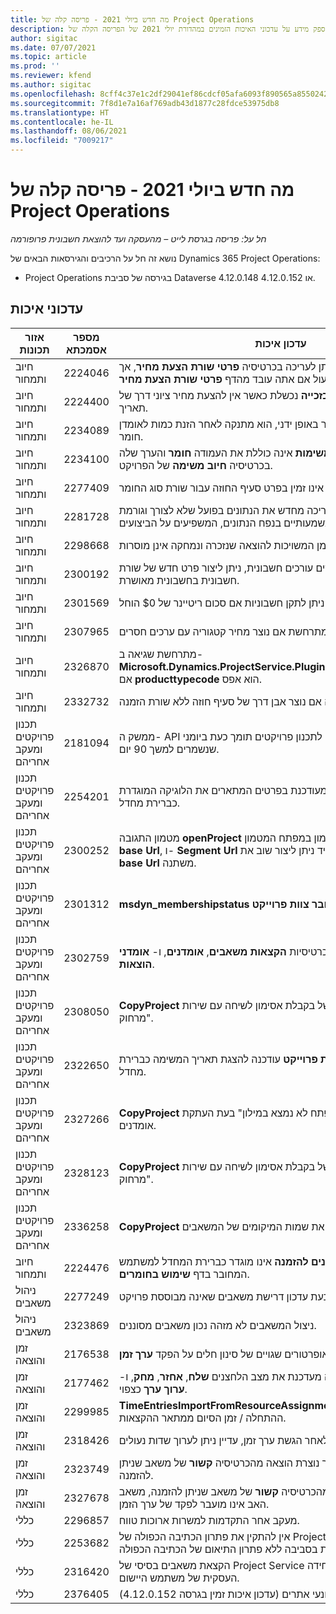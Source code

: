 ```yaml
---
title: מה חדש ביולי 2021 - פריסה קלה של Project Operations
description: נושא זה מספק מידע על עדכוני האיכות הזמינים במהדורת יולי 2021 של הפריסה הקלה של Project Operations.
author: sigitac
ms.date: 07/07/2021
ms.topic: article
ms.prod: ''
ms.reviewer: kfend
ms.author: sigitac
ms.openlocfilehash: 8cff4c37e1c2df29041ef86cdcf05afa6093f890565a855024202e87fd533ea5
ms.sourcegitcommit: 7f8d1e7a16af769adb43d1877c28fdce53975db8
ms.translationtype: HT
ms.contentlocale: he-IL
ms.lasthandoff: 08/06/2021
ms.locfileid: "7009217"
---
```

# <a name="whats-new-july-2021---project-operations-lite-deployment"></a>מה חדש ביולי 2021 - פריסה קלה של Project Operations

_חל על: פריסה בגרסת לייט – מהעסקה ועד להוצאת חשבונית פרופורמה_

נושא זה חל על הרכיבים והגירסאות הבאים של Dynamics 365 Project Operations:

  - Project Operations בגירסה של סביבת Dataverse 4.12.0.148 או 4.12.0.152.

## <a name="quality-updates"></a>עדכוני איכות
| **אזור תכונות**              | **מספר אסמכתא** | **עדכון איכות**                                                                                                                                                                                             |
|-------------------------------|----------------------|----------------------------------------------------------------------------------------------------------------------------------------------------------------------------------------------------------------|
| חיוב ותמחור           | 2224046              | השדה **מחלקת עסקה** ניתן לעריכה בכרטיסיה **פרטי שורת הצעת מחיר**, אך הוא נעול אם אתה עובד מהדף **פרטי שורת הצעת מחיר**.                                                                     |
| חיוב ותמחור           | 2224400              | הפעולה **סגור הצעת מחיר כזכייה** נכשלת כאשר אין להצעת מחיר ציוני דרך של תאריך.                                                                                                                                    |
| חיוב ותמחור           | 2234089              | כאשר אתה מזין תיאור מוצר באופן ידני, הוא מתנקה לאחר הזנת כמות לאומדן חומר.                                                                                                                         |
| חיוב ותמחור           | 2234100              | הרשת **הגדרת חיוב משימות** אינה כוללת את העמודה **חומר** והערך שלה בכרטיסיה **חיוב משימה** של הפרויקט.                                                                                                       |
| חיוב ותמחור           | 2277409              | מזהה המוצר אינו זמין בפרט סעיף החוזה עבור שורת סוג החומר.                                                                                                                                        |
| חיוב ותמחור           | 2281728              | יצירת סעיף חוזה מעריכה מחדש את הנתונים בפועל שלא לצורך וגורמת לגידולים משמעותיים בנפח הנתונים, המשפיעים על הביצועים.                                                                                |
| חיוב ותמחור           | 2298668              | שורות יומן המשויכות להוצאה שנזכרה ונמחקה אינן מוסרות.                                                                                                                                     |
| חיוב ותמחור           | 2300192              | כאשר כמה משתמשים עורכים חשבונית, ניתן ליצור פרט חדש של שורת חשבונית בחשבונית מאושרת.                                                                                   |
| חיוב ותמחור           | 2301569              | לא ניתן לתקן חשבוניות אם סכום ריטיינר של \$0 הוחל.                                                                                                                                        |
| חיוב ותמחור           | 2307965              | שגיאה מתרחשת אם נוצר מחיר קטגוריה עם ערכים חסרים.                                                                                                                           |
| חיוב ותמחור           | 2326870              | מתרחשת שגיאה ב- **Microsoft.Dynamics.ProjectService.Plugins.PostInvoiceLineDelete** אם **producttypecode** הוא אפס.                                                                            |
| חיוב ותמחור           | 2332732              | מתרחשת שגיאה אם נוצר אבן דרך של סעיף חוזה ללא שורת הזמנה.                                                                                                                |
| ‏‫תכנון פרויקטים ומעקב אחריהם | 2181094              | ממשק ה- API לתכנון פרויקטים תומך כעת ביומני PSS וביומני סט פעולות שנשמרים למשך 90 יום.                                                                                                                  |
| ‏‫תכנון פרויקטים ומעקב אחריהם | 2254201              | התווית **מצב לוח זמנים** מעודכנת בפרטים המתארים את הלוגיקה המוגדרת כברירת מחדל.                                                                                                                                      |
| ‏‫תכנון פרויקטים ומעקב אחריהם | 2300252              | מטמון התגובה **openProject** מעודכן וכולל את בעל האסימון במפתח המטמון, **base Url**, ו- **Segment Url** כך שתמיד ניתן ליצור שוב את **Request Url** אם **base Url** משתנה. |
| ‏‫תכנון פרויקטים ומעקב אחריהם | 2301312              | **msdyn_membershipstatus** הוסר מהתצוגה **חבר צוות פרוייקט‬**.                                                                                                                                        |
| ‏‫תכנון פרויקטים ומעקב אחריהם | 2302759              | מוצרים נאספים ללא צורך בכרטיסיות **הקצאות משאבים**, **אומדנים**, ו- **אומדני הוצאות**.                                                                                                        |
| ‏‫תכנון פרויקטים ומעקב אחריהם | 2308050              | **CopyProject** נכשל עם השגיאה, "כשל בקבלת אסימון לשיחה עם שירות מרחוק".                                                                                                                           |
| ‏‫תכנון פרויקטים ומעקב אחריהם | 2322650              | התצוגה **רשימת משימות פרוייקט** עודכנה להצגת תאריך המשימה כברירת מחדל.                                                                                                            |
| ‏‫תכנון פרויקטים ומעקב אחריהם | 2327266              | **CopyProject** מייצר את השגיאה "המפתח לא נמצא במילון" בעת העתקת אומדנים.                                                                                                      |
| ‏‫תכנון פרויקטים ומעקב אחריהם | 2328123              | **CopyProject** יוצר את השגיאה, "כשל בקבלת אסימון לשיחה עם שירות מרחוק".                                                                                                                          |
| ‏‫תכנון פרויקטים ומעקב אחריהם | 2336258              | **CopyProject** מעתיק באופן שגוי את שמות המיקומים של המשאבים.                                                                                                                                                 |
| חיוב ותמחור           | 2224476              | השדה **משאבים הניתנים להזמנה** אינו מוגדר כברירת המחדל למשתמש המחובר בדף **שימוש בחומרים**.                                                                                                            |
| ניהול משאבים           | 2277249              | מתרחשת שגיאה בעת עדכון דרישת משאבים שאינה מבוססת פרויקט.                                                                                                            |
| ניהול משאבים           | 2323869              | ניצול המשאבים לא מזהה נכון משאבים מסוננים.                                                                                                                                             |
| זמן והוצאה              | 2176538              | אופרטורים שגויים של סינון חלים על הפקד **ערך זמן**.                                                                                                                                                   |
| זמן והוצאה              | 2177462              | מחיקת ערך זמן ברשת אינה מעדכנת את מצב הלחצנים **שלח**, **אחזר**, **מחק**, ו- **ערוך ערך** כצפוי.                                                                                        |
| זמן והוצאה              | 2299985              | **TimeEntriesImportFromResourceAssignment** אינו מקיים את זמן ההתחלה / זמן הסיום ממתאר ההקצאות.                                                                                                  |
| זמן והוצאה              | 2318426              | לאחר הגשת ערך זמן, עדיין ניתן לערוך שדות נעולים.                                                                                                                                   |
| זמן והוצאה              | 2323749              | מתרחשת שגיאה כאשר נוצרת הוצאה מהכרטיסיה **קשור** של משאב שניתן להזמנה.                                                                                                      |
| זמן והוצאה              | 2327678              | כאשר אתה יוצר ערך זמן מהכרטיסיה **קשור** של משאב שניתן להזמנה, משאב האב אינו מועבר לפקד של ערך הזמן.                                                                            |
| כללי                       | 2296857              | מעקב אחר התקדמות למשרות ארוכות טווח.                                                                                                                                                                        |
| כללי                       | 2253682              | אין להתקין את פתרון הכתיבה הכפולה של Project Operations כאשר ליבת כתיבה כפולה מותקנת בסביבה ללא פתרון התיאום של הכתיבה הכפולה.                                                |
| כללי                       | 2316420              | הקצאת משאבים בסיסי של Project Service נכשלת אם משתנה היחידה העסקית של משתמש היישום.                                                                                                                     |
| כללי                       | 2376405              | תוקנה בעיית עדכונים מונעי אתרים (עדכון איכות זמין בגרסה 4.12.0.152)                                                                                                                     |
